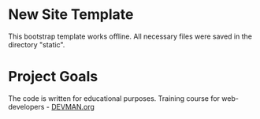 # New Site Template

This bootstrap template works offline. All necessary files
were saved in the directory "static".

# Project Goals

The code is written for educational purposes. Training course for web-developers - [DEVMAN.org](https://devman.org)
